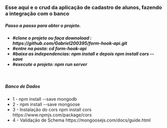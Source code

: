 <html>
    <h3>Esse aqui e o crud da aplicação de cadastro de alunos, fazendo a integração com o banco</h3>
    <body>
        <h5>Passo a passo para obter o projeto. <h5>
         <ul>
         <li>#clone o projeto ou faça downoload : https://github.com/Gabriel200395/form-hook-api.git</li>
         <li>#entre na pasta: cd form-hook-api</li>
         <li>#baixa as independencias:  npm install e depois npm install cors --save</li>
         <li>#execute o projeto: npm run server</li>
        </ul>
         <br /> 
         <h5>Banco de Dados</h5>
         <ul>
          <li>1 - npm install --save mongodb</li>
          <li>2 - npm install --save mongoose </li>
          <li>3 - Instalação do cors npm install cors https://www.npmjs.com/package/cors</li>
          <li>4 - Validação de Schema https://mongoosejs.com/docs/guide.html</li>
         </ul> 
    </body>
</html>
 
